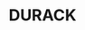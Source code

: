 ---
lastmod: '2025-04-06T06:05:19+00:00'
latitude: -12.475071
layout: suburb
longitude: 130.974879
postcode: 0830
state: NT
title: DURACK
url: /nt/durack/
---